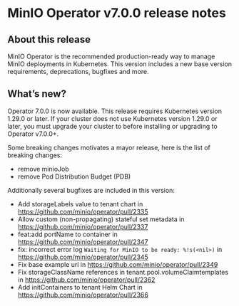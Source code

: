 # MinIO Operator v7.0.0 release notes

## About this release

MinIO Operator is the recommended production-ready way to manage MinIO deployments in Kubernetes. This version includes a new base version requirements, deprecations, bugfixes and more.

## What’s new?

Operator 7.0.0 is now available. This release requires Kubernetes version 1.29.0 or later.
If your cluster does not use Kubernetes version 1.29.0 or later, you must upgrade your cluster to before installing or upgrading to Operator v7.0.0+.

Some breaking changes motivates a mayor release, here is the list of breaking changes:

* remove minioJob
* remove Pod Distribution Budget (PDB)

Additionally several bugfixes are included in this version:

* Add storageLabels value to tenant chart in https://github.com/minio/operator/pull/2335
* Allow custom (non-propagating) stateful set metadata in https://github.com/minio/operator/pull/2337
* feat:add portName to container in https://github.com/minio/operator/pull/2347
* fix: incorrect error log `Waiting for MinIO to be ready: %!s(<nil>)` in https://github.com/minio/operator/pull/2345
* Fix base example url in https://github.com/minio/operator/pull/2349
* Fix storageClassName references in tenant.pool.volumeClaimtemplates in https://github.com/minio/operator/pull/2362
* Add initContainers to tenant Helm Chart in https://github.com/minio/operator/pull/2366
